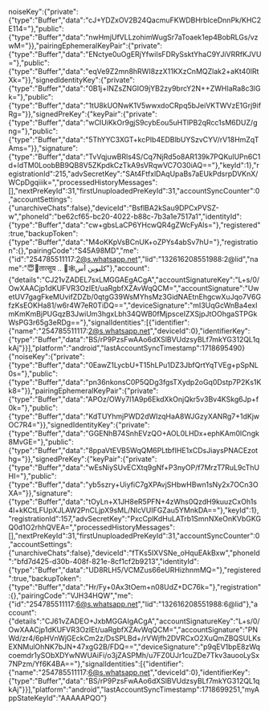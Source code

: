 noiseKey":{"private":{"type":"Buffer","data":"cJ+YDZxOV2B24QacmuFKWDBHrblceDnnPk/KHC2E114="},"public":{"type":"Buffer","data":"nwHmjUfVLLzohimWugSr7aToaek1ep4BobRLGs/vzwM="}},"pairingEphemeralKeyPair":{"private":{"type":"Buffer","data":"ENctye0uOgERjYfwiIsFDRySsktYhaC9YJiVRRfKJVU="},"public":{"type":"Buffer","data":"eqVe9Z2mn8hRWI8zzX11KXzCnMQZlak2+aKt40lRtXk="}},"signedIdentityKey":{"private":{"type":"Buffer","data":"0B1j+INZsZNGIO9jYB2zy9brcY2N++ZWHIaRa8c3lGk="},"public":{"type":"Buffer","data":"1tU8kUONwK1V5wwxdoCRpq5bJeiVKTWVzE1Grj9ifRg="}},"signedPreKey":{"keyPair":{"private":{"type":"Buffer","data":"wCIUiKkOr9gjS9cybEou5uHTlPB2qRcc1sM6DUZ/gng="},"public":{"type":"Buffer","data":"5ThYYC3XGT+kcPIb4EDBlbUYSzvCYV/rV18HmZqTAms="}},"signature":{"type":"Buffer","data":"TvVqjuwBRls4S/Cq7NjRd5o8AR139k7PQKuIUPn6C1d+ldTM0LoobBB9QB8V5ZKpdkCzTkA9sVRqwVC7O30iAQ=="},"keyId":1},"registrationId":215,"advSecretKey":"SAt4FtfxlDAqUpaBs7aEUkPdsrpDVKnX/WCpDgqiiik=","processedHistoryMessages":[],"nextPreKeyId":31,"firstUnuploadedPreKeyId":31,"accountSyncCounter":0,"accountSettings":{"unarchiveChats":false},"deviceId":"BsflBA2kSau9DPCxPVSZ-w","phoneId":"be62cf65-bc20-4022-b88c-7b3a1e7517a1","identityId":{"type":"Buffer","data":"cw+gbsLaCP6YHcwQR4gZWcFyAls="},"registered":true,"backupToken":{"type":"Buffer","data":"M4oKKpVsBCnUK+oZPYs4abSv7hU="},"registration":{},"pairingCode":"S45A98MD","me":{"id":"254785511117:2@s.whatsapp.net","lid":"132616208551988:2@lid","name":"😇🪼तात्सुय .. 🤣🕸️کلیوین آس"},"account":{"details":"CJ21vZADEL7sxLMGGAEgACgA","accountSignatureKey":"L+s/0/OwXAACjp1dKUFVR3OzIEt/uaRgbfXZAvWqQCM=","accountSignature":"UwetUV7gagFkeMUvifZDZb/0qtgG39WsMYhsMz3GidNAEtnEhgcwXuJqo7V6GfzKsEOKHa81/w6r4W7eR0TiDQ==","deviceSignature":"mI3UqGcWnBa4exImKmKmBjPUGqzB3JwiUm3hgxLbh34QWB0fMjpsceIZXSjpJtOOhgaSTPGkWsPG3r65g3eRDg=="},"signalIdentities":[{"identifier":{"name":"254785511117:2@s.whatsapp.net","deviceId":0},"identifierKey":{"type":"Buffer","data":"BS/rP9PzsFwAAo6dXSlBVUdzsyBLf7mkYG312QL1qkAj"}}],"platform":"android","lastAccountSyncTimestamp":1718695490}
{"noiseKey":{"private":{"type":"Buffer","data":"0EawZ1LycbU+T15hLPu1DZ3JbfQrtYqTVEg+pSpNL0s="},"public":{"type":"Buffer","data":"pn36nkonsC0P5QDg3fgsTXydp2oGq0Dstp7P2Ks1Kk8="}},"pairingEphemeralKeyPair":{"private":{"type":"Buffer","data":"APOz/OWy7I1A9p6EkdXkOnjQkr5v3Bv4KSkg6Jp+f0k="},"public":{"type":"Buffer","data":"KdTUYhmjPWD2dWIzqHaA8WJGzyXANRg7+1dKjwOC7R4="}},"signedIdentityKey":{"private":{"type":"Buffer","data":"GGENhB74SnhEVzQO+AOL0LHDx+ephKAm0lCngk8MvGE="},"public":{"type":"Buffer","data":"8ppaVtEVB5WqQM6PLtbfIHE1xCDsJiaysPNACEzothg="}},"signedPreKey":{"keyPair":{"private":{"type":"Buffer","data":"wEsNiySUvECXtq9gNf+P3nyOP/f7MrzT7RuL9cThUHI="},"public":{"type":"Buffer","data":"yb5szry+UiyfiC7gXPAvjSHbwHBwn1sNy2x7OCn3OXA="}},"signature":{"type":"Buffer","data":"tOyLn+X1JH8eR5PFN+4zWhs0QzdH9kuuzCxOh1s4l+kKCtLFUpXJLAW2PnCLjpX9sML/NIcVUIFGZau5YMnkDA=="},"keyId":1},"registrationId":157,"advSecretKey":"PxcCplKdHuLATrb1SmnNXeOnKVbGKGQ0d1O2rhhQVEA=","processedHistoryMessages":[],"nextPreKeyId":31,"firstUnuploadedPreKeyId":31,"accountSyncCounter":0,"accountSettings":{"unarchiveChats":false},"deviceId":"fTKs5IXVSNe_oHquEAkBxw","phoneId":"bfd7d425-d30b-408f-821e-8cf1cf2b9213","identityId":{"type":"Buffer","data":"UD8RLH5/VCMZus66eURHizhnmMQ="},"registered":true,"backupToken":{"type":"Buffer","data":"Hr/Fy+0Ax3tOem+n08UdZ+DC76k="},"registration":{},"pairingCode":"VJH34HQW","me":{"id":"254785511117:6@s.whatsapp.net","lid":"132616208551988:6@lid"},"account":{"details":"CJ61vZADEO+JxbMGGAIgACgA","accountSignatureKey":"L+s/0/OwXAACjp1dKUFVR3OzIEt/uaRgbfXZAvWqQCM=","accountSignature":"PNWd/zr4/6pHVnWjGEckCm2z/DsSPLBd+/rVWjfh2DVRCxO2XuQmZBQSULKsEXNMulOhNK7bJN+47xgG2B/FDQ==","deviceSignature":"p9qEV1bpE8zWqcoemdr1ySObXDYwNWUAiFi/o3jZASPMh/u7FZ0UJr1cuZDe7Tkv3auooLySx7NPzm/Yf6K4BA=="},"signalIdentities":[{"identifier":{"name":"254785511117:6@s.whatsapp.net","deviceId":0},"identifierKey":{"type":"Buffer","data":"BS/rP9PzsFwAAo6dXSlBVUdzsyBLf7mkYG312QL1qkAj"}}],"platform":"android","lastAccountSyncTimestamp":1718699251,"myAppStateKeyId":"AAAAAPQO"}

<!---
Sapah-code/Sapah-code is a ✨ special ✨ repository because its `README.md` (this file) appears on your GitHub profile.
You can click the Preview link to take a look at your changes.
--->
